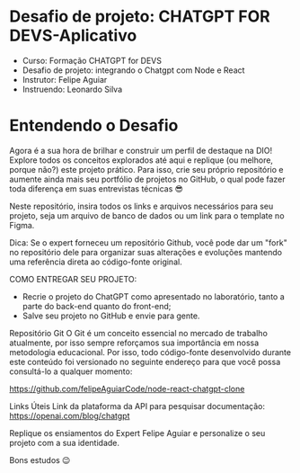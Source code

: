 # Desafio de projeto: CHATGPT FOR DEVS-Aplicativo
- Curso: Formação CHATGPT for DEVS
- Desafio de projeto: integrando o Chatgpt com Node e React
- Instrutor: Felipe Aguiar
- Instruendo: Leonardo Silva


# Entendendo o Desafio
 
Agora é a sua hora de brilhar e construir um perfil de destaque na DIO! Explore todos os conceitos explorados até aqui e replique (ou melhore, porque não?) este projeto prático. Para isso, crie seu próprio repositório e aumente ainda mais seu portfólio de projetos no GitHub, o qual pode fazer toda diferença em suas entrevistas técnicas 😎
 
Neste repositório, insira todos os links e arquivos necessários para seu projeto, seja um arquivo de banco de dados ou um link para o template no Figma.
 
Dica: Se o expert forneceu um repositório Github, você pode dar um "fork" no repositório dele para organizar suas alterações e evoluções mantendo uma referência direta ao código-fonte original.
 
 
COMO ENTREGAR SEU PROJETO:
- Recrie o projeto do ChatGPT como apresentado no laboratório, tanto a parte do back-end quanto do front-end;
- Salve seu projeto no GitHub e envie para gente.
 
Repositório Git
O Git é um conceito essencial no mercado de trabalho atualmente, por isso sempre reforçamos sua importância em nossa metodologia educacional. Por isso, todo código-fonte desenvolvido durante este conteúdo foi versionado no seguinte endereço para que você possa consultá-lo a qualquer momento:
 
https://github.com/felipeAguiarCode/node-react-chatgpt-clone
 
Links Úteis 
Link da plataforma da API para pesquisar documentação: https://openai.com/blog/chatgpt

 

Replique os ensiamentos do Expert Felipe Aguiar e personalize o seu projeto com a sua identidade. 
 
Bons estudos 😉
